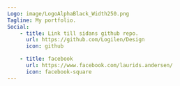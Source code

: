```yaml
---
Logo: image/LogoAlphaBlack_Width250.png
Tagline: My portfolio.
Social:
    - title: Link till sidans github repo.
      url: https://github.com/Logilen/Design
      icon: github

    - title: facebook
      url: https://www.facebook.com/laurids.andersen/
      icon: facebook-square
---
```

